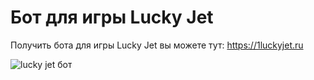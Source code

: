 # Бот для игры Lucky Jet
Получить бота для игры Lucky Jet вы можете тут: https://1luckyjet.ru

![lucky jet бот](https://i.ytimg.com/vi/Q5t9lm2Nijg/maxresdefault.jpg?7857057827)
